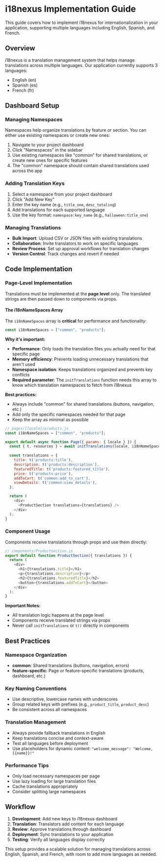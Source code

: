 # i18nexus Implementation Guide

This guide covers how to implement i18nexus for internationalization in your application, supporting multiple languages including English, Spanish, and French.

## Overview

i18nexus is a translation management system that helps manage translations across multiple languages. Our application currently supports 3 languages:
- English (en)
- Spanish (es) 
- French (fr)

## Dashboard Setup

### Managing Namespaces
Namespaces help organize translations by feature or section. You can either use existing namespaces or create new ones:
1. Navigate to your project dashboard
2. Click "Namespaces" in the sidebar
3. Use existing namespaces like "common" for shared translations, or create new ones for specific features
4. The "common" namespace should contain shared translations used across the app

### Adding Translation Keys
1. Select a namespace from your project dashboard
2. Click "Add New Key"
3. Enter the key name (e.g., `title_one`, `desc_totaling`)
4. Add translations for each supported language
5. Use the key format: `namespace:key_name` (e.g., `halloween:title_one`)

### Managing Translations
- **Bulk Import**: Upload CSV or JSON files with existing translations
- **Collaboration**: Invite translators to work on specific languages
- **Review Process**: Set up approval workflows for translation changes
- **Version Control**: Track changes and revert if needed

## Code Implementation

### Page-Level Implementation

Translations must be implemented at the **page level** only. The translated strings are then passed down to components via props.

#### The i18nNameSpaces Array
The `i18nNameSpaces` array is **critical** for performance and functionality:

```javascript
const i18nNameSpaces = ["common", "products"];
```

**Why it's important:**
- **Performance**: Only loads the translation files you actually need for that specific page
- **Memory efficiency**: Prevents loading unnecessary translations that aren't used
- **Namespace isolation**: Keeps translations organized and prevents key conflicts
- **Required parameter**: The `initTranslations` function needs this array to know which translation namespaces to fetch from i18nexus

**Best practices:**
- Always include "common" for shared translations (buttons, navigation, etc.)
- Add only the specific namespaces needed for that page
- Keep the array as minimal as possible

```javascript
// pages/[locale]/products.js
const i18nNameSpaces = ["common", "products"];

export default async function Page({ params: { locale } }) {
  const { t, resources } = await initTranslations(locale, i18nNameSpaces);
  
  const translations = {
    title: t('products:title'),
    description: t('products:description'),
    featuredTitle: t('products:featured_title'),
    price: t('products:price'),
    addToCart: t('common:add_to_cart'),
    viewDetails: t('common:view_details'),
  };

  return (
    <div>
      <ProductSection translations={translations} />
    </div>
  );
}
```

### Component Usage

Components receive translations through props and use them directly:

```javascript
// components/ProductSection.js
export default function ProductSection({ translations }) {
  return (
    <div>
      <h1>{translations.title}</h1>
      <p>{translations.description}</p>
      <h2>{translations.featuredTitle}</h2>
      <button>{translations.addToCart}</button>
    </div>
  );
}
```

**Important Notes:**
- All translation logic happens at the page level
- Components receive translated strings via props
- Never call `initTranslations` or `t()` directly in components

## Best Practices

### Namespace Organization
- **common**: Shared translations (buttons, navigation, errors)
- **feature-specific**: Page or feature-specific translations (products, dashboard, etc.)

### Key Naming Conventions
- Use descriptive, lowercase names with underscores
- Group related keys with prefixes (e.g., `product_title`, `product_desc`)
- Be consistent across all namespaces

### Translation Management
- Always provide fallback translations in English
- Keep translations concise and context-aware
- Test all languages before deployment
- Use placeholders for dynamic content: `"welcome_message": "Welcome, {{name}}!"`

### Performance Tips
- Only load necessary namespaces per page
- Use lazy loading for large translation files
- Cache translations appropriately
- Consider splitting large namespaces

## Workflow

1. **Development**: Add new keys to i18nexus dashboard
2. **Translation**: Translators add content for each language
3. **Review**: Approve translations through dashboard
4. **Deployment**: Sync translations to your application
5. **Testing**: Verify all languages display correctly

This setup provides a scalable solution for managing translations across English, Spanish, and French, with room to add more languages as needed.